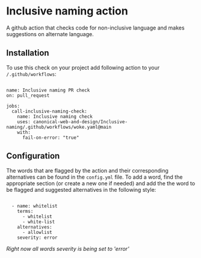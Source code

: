 # Inclusive naming action

A github action that checks code for non-inclusive language and makes suggestions on alternate language.

## Installation

To use this check on your project add following action to your `/.github/workflows`:

```

name: Inclusive naming PR check
on: pull_request

jobs:
  call-inclusive-naming-check:
    name: Inclusive naming check
    uses: canonical-web-and-design/Inclusive-naming/.github/workflows/woke.yaml@main
    with:
      fail-on-error: "true"

```
## Configuration

The words that are flagged by the action and their corresponding alternatives can be found in the `config.yml` file. To add a word, find the appropriate section (or create a new one if needed) and add the the word to be flagged and suggested alternatives in the following style:

```

  - name: whitelist
    terms:
      - whitelist
      - white-list
    alternatives:
      - allowlist
    severity: error

```

*Right now all words severity is being set to 'error'*
